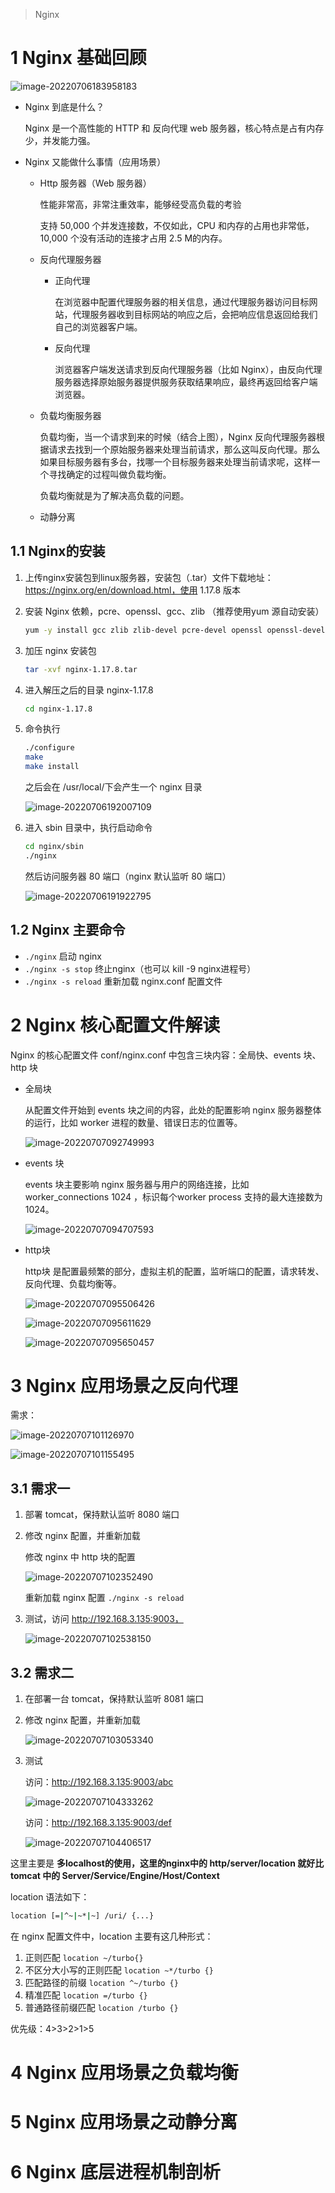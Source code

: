 > Nginx

# 1 Nginx 基础回顾

![image-20220706183958183](assest/image-20220706183958183.png)

- Nginx 到底是什么？

  Nginx 是一个高性能的 HTTP 和 反向代理 web 服务器，核心特点是占有内存少，并发能力强。

- Nginx 又能做什么事情（应用场景）

  - Http 服务器（Web 服务器）

    性能非常高，非常注重效率，能够经受高负载的考验

    支持 50,000 个并发连接数，不仅如此，CPU 和内存的占用也非常低，10,000 个没有活动的连接才占用 2.5 M的内存。

  - 反向代理服务器

    - 正向代理

      在浏览器中配置代理服务器的相关信息，通过代理服务器访问目标网站，代理服务器收到目标网站的响应之后，会把响应信息返回给我们自己的浏览器客户端。

    - 反向代理

      浏览器客户端发送请求到反向代理服务器（比如 Nginx），由反向代理服务器选择原始服务器提供服务获取结果响应，最终再返回给客户端浏览器。

  - 负载均衡服务器

    负载均衡，当一个请求到来的时候（结合上图），Nginx 反向代理服务器根据请求去找到一个原始服务器来处理当前请求，那么这叫反向代理。那么如果目标服务器有多台，找哪一个目标服务器来处理当前请求呢，这样一个寻找确定的过程叫做负载均衡。

    负载均衡就是为了解决高负载的问题。

  - 动静分离



## 1.1 Nginx的安装

1. 上传nginx安装包到linux服务器，安装包（.tar）文件下载地址：https://nginx.org/en/download.html，使用 1.17.8 版本

2. 安装 Nginx 依赖，pcre、openssl、gcc、zlib （推荐使用yum 源自动安装）

   ```bash
   yum -y install gcc zlib zlib-devel pcre-devel openssl openssl-devel
   ```

3. 加压 nginx 安装包

   ```bash
   tar -xvf nginx-1.17.8.tar
   ```

4. 进入解压之后的目录 nginx-1.17.8

   ```bash
   cd nginx-1.17.8
   ```

5. 命令执行 

   ```bash
   ./configure
   make
   make install
   ```

   之后会在 /usr/local/下会产生一个 nginx 目录

   ![image-20220706192007109](assest/image-20220706192007109.png)

6. 进入 sbin 目录中，执行启动命令 

   ```bash
   cd nginx/sbin
   ./nginx
   ```

   然后访问服务器 80 端口（nginx 默认监听 80 端口）

   ![image-20220706191922795](assest/image-20220706191922795.png)

## 1.2 Nginx 主要命令

- `./nginx` 启动 nginx
- `./nginx -s stop` 终止nginx（也可以 kill -9 nginx进程号）
- `./nginx -s reload`  重新加载 nginx.conf 配置文件

# 2 Nginx 核心配置文件解读

Nginx 的核心配置文件 conf/nginx.conf 中包含三块内容：全局快、events 块、http 块

- 全局块

  从配置文件开始到 events 块之间的内容，此处的配置影响 nginx 服务器整体的运行，比如 worker 进程的数量、错误日志的位置等。

  ![image-20220707092749993](assest/image-20220707092749993.png)

- events 块

  events 块主要影响 nginx 服务器与用户的网络连接，比如 worker_connections 1024 ，标识每个worker process 支持的最大连接数为 1024。

  ![image-20220707094707593](assest/image-20220707094707593.png)

- http块

  http块 是配置最频繁的部分，虚拟主机的配置，监听端口的配置，请求转发、反向代理、负载均衡等。

  ![image-20220707095506426](assest/image-20220707095506426.png)

  ![image-20220707095611629](assest/image-20220707095611629.png)

  ![image-20220707095650457](assest/image-20220707095650457.png)

# 3 Nginx 应用场景之反向代理

需求：

![image-20220707101126970](assest/image-20220707101126970.png)

![image-20220707101155495](assest/image-20220707101155495.png)

## 3.1 需求一

1. 部署 tomcat，保持默认监听 8080 端口

2. 修改 nginx 配置，并重新加载

   修改 nginx 中 http 块的配置

   ![image-20220707102352490](assest/image-20220707102352490.png)

   重新加载 nginx 配置 `./nginx -s reload`

3. 测试，访问 http://192.168.3.135:9003，

   ![image-20220707102538150](assest/image-20220707102538150.png)

## 3.2 需求二

1. 在部署一台 tomcat，保持默认监听 8081 端口

2. 修改 nginx 配置，并重新加载

   ![image-20220707103053340](assest/image-20220707103053340.png)

3. 测试

   访问：http://192.168.3.135:9003/abc

   ![image-20220707104333262](assest/image-20220707104333262.png)

   访问：http://192.168.3.135:9003/def

   ![image-20220707104406517](assest/image-20220707104406517.png)

   



这里主要是 **多localhost的使用，这里的nginx中的 http/server/location 就好比 tomcat 中的 Server/Service/Engine/Host/Context**

location 语法如下：

```bash
location [=|^~|~*|~] /uri/ {...}
```

在 nginx 配置文件中，location 主要有这几种形式：

1. 正则匹配 `location ~/turbo{}`
2. 不区分大小写的正则匹配 `location ~*/turbo {}`
3. 匹配路径的前缀 `location ^~/turbo {}`
4. 精准匹配 `location =/turbo {}`
5. 普通路径前缀匹配 `location /turbo {}`

优先级：4>3>2>1>5

# 4 Nginx 应用场景之负载均衡



# 5 Nginx 应用场景之动静分离

# 6 Nginx 底层进程机制剖析